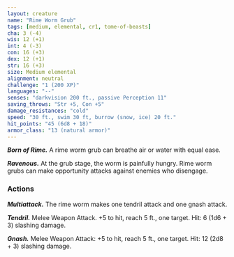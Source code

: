 ```yaml
---
layout: creature
name: "Rime Worm Grub"
tags: [medium, elemental, cr1, tome-of-beasts]
cha: 3 (-4)
wis: 12 (+1)
int: 4 (-3)
con: 16 (+3)
dex: 12 (+1)
str: 16 (+3)
size: Medium elemental
alignment: neutral
challenge: "1 (200 XP)"
languages: "--"
senses: "darkvision 200 ft., passive Perception 11"
saving_throws: "Str +5, Con +5"
damage_resistances: "cold"
speed: "30 ft., swim 30 ft, burrow (snow, ice) 20 ft."
hit_points: "45 (6d8 + 18)"
armor_class: "13 (natural armor)"
---
```


***Born of Rime.*** A rime worm grub can breathe air or water with equal ease.

***Ravenous.*** At the grub stage, the worm is painfully hungry. Rime worm grubs can make opportunity attacks against enemies who disengage.

### Actions

***Multiattack.*** The rime worm makes one tendril attack and one gnash attack.

***Tendril.*** Melee Weapon Attack. +5 to hit, reach 5 ft., one target. Hit: 6 (1d6 + 3) slashing damage.

***Gnash.*** Melee Weapon Attack: +5 to hit, reach 5 ft., one target. Hit: 12 (2d8 + 3) slashing damage.

